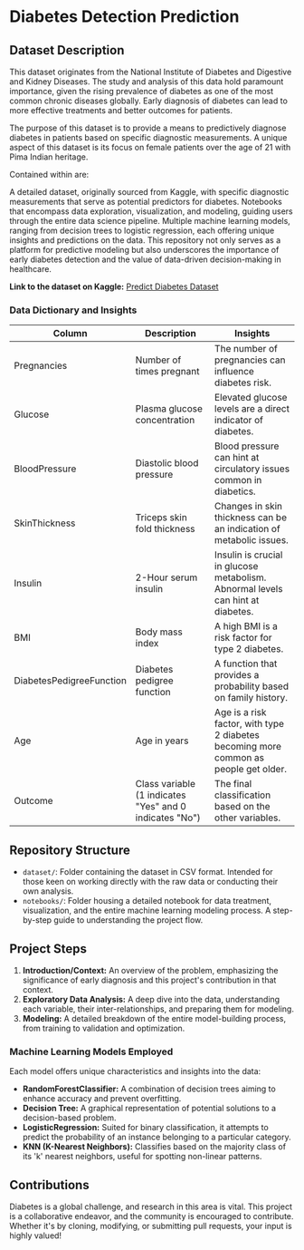 # Diabetes Detection Prediction

## Dataset Description

This dataset originates from the National Institute of Diabetes and Digestive and Kidney Diseases. The study and analysis of this data hold paramount importance, given the rising prevalence of diabetes as one of the most common chronic diseases globally. Early diagnosis of diabetes can lead to more effective treatments and better outcomes for patients.

The purpose of this dataset is to provide a means to predictively diagnose diabetes in patients based on specific diagnostic measurements. A unique aspect of this dataset is its focus on female patients over the age of 21 with Pima Indian heritage.

Contained within are:

A detailed dataset, originally sourced from Kaggle, with specific diagnostic measurements that serve as potential predictors for diabetes.
Notebooks that encompass data exploration, visualization, and modeling, guiding users through the entire data science pipeline.
Multiple machine learning models, ranging from decision trees to logistic regression, each offering unique insights and predictions on the data.
This repository not only serves as a platform for predictive modeling but also underscores the importance of early diabetes detection and the value of data-driven decision-making in healthcare.

**Link to the dataset on Kaggle:** [Predict Diabetes Dataset](https://www.kaggle.com/datasets/whenamancodes/predict-diabities)

### Data Dictionary and Insights

| Column                      | Description                                        | Insights |
|-----------------------------|----------------------------------------------------|----------|
| Pregnancies                 | Number of times pregnant                           | The number of pregnancies can influence diabetes risk. |
| Glucose                     | Plasma glucose concentration                       | Elevated glucose levels are a direct indicator of diabetes. |
| BloodPressure               | Diastolic blood pressure                           | Blood pressure can hint at circulatory issues common in diabetics. |
| SkinThickness               | Triceps skin fold thickness                        | Changes in skin thickness can be an indication of metabolic issues. |
| Insulin                     | 2-Hour serum insulin                               | Insulin is crucial in glucose metabolism. Abnormal levels can hint at diabetes. |
| BMI                         | Body mass index                                    | A high BMI is a risk factor for type 2 diabetes. |
| DiabetesPedigreeFunction    | Diabetes pedigree function                          | A function that provides a probability based on family history. |
| Age                         | Age in years                                       | Age is a risk factor, with type 2 diabetes becoming more common as people get older. |
| Outcome                     | Class variable (1 indicates "Yes" and 0 indicates "No") | The final classification based on the other variables. |

## Repository Structure

- `dataset/`: Folder containing the dataset in CSV format. Intended for those keen on working directly with the raw data or conducting their own analysis.
- `notebooks/`: Folder housing a detailed notebook for data treatment, visualization, and the entire machine learning modeling process. A step-by-step guide to understanding the project flow.

## Project Steps

1. **Introduction/Context:** An overview of the problem, emphasizing the significance of early diagnosis and this project's contribution in that context.
2. **Exploratory Data Analysis:** A deep dive into the data, understanding each variable, their inter-relationships, and preparing them for modeling.
3. **Modeling:** A detailed breakdown of the entire model-building process, from training to validation and optimization.

### Machine Learning Models Employed

Each model offers unique characteristics and insights into the data:

- **RandomForestClassifier:** A combination of decision trees aiming to enhance accuracy and prevent overfitting.
- **Decision Tree:** A graphical representation of potential solutions to a decision-based problem.
- **LogisticRegression:** Suited for binary classification, it attempts to predict the probability of an instance belonging to a particular category.
- **KNN (K-Nearest Neighbors):** Classifies based on the majority class of its 'k' nearest neighbors, useful for spotting non-linear patterns.

## Contributions

Diabetes is a global challenge, and research in this area is vital. This project is a collaborative endeavor, and the community is encouraged to contribute. Whether it's by cloning, modifying, or submitting pull requests, your input is highly valued!
